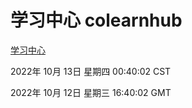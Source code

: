 # 学习中心 colearnhub
[学习中心](http://27.19.33.125:56308/colearnhub/)

2022年 10月 13日 星期四 00:40:02 CST

2022年 10月 12日 星期三 16:40:02 GMT
